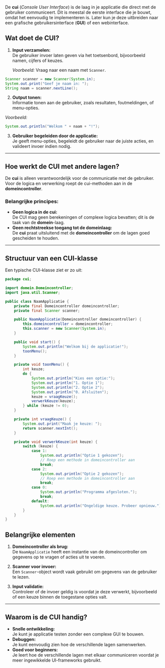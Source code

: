 De **cui** (_Console User Interface_) is de laag in je applicatie die direct met de gebruiker communiceert. Dit is meestal de eerste interface die je bouwt, omdat het eenvoudig te implementeren is. Later kun je deze uitbreiden naar een grafische gebruikersinterface (**GUI**) of een webinterface.

## Wat doet de CUI?

1. **Input verzamelen:**  
    De gebruiker invoer laten geven via het toetsenbord, bijvoorbeeld namen, cijfers of keuzes.
    
    _Voorbeeld:_ Vraag naar een naam met `Scanner`.

```java
Scanner scanner = new Scanner(System.in);
System.out.print("Geef je naam in: ");
String naam = scanner.nextLine();
```

2. **Output tonen:**  
	Informatie tonen aan de gebruiker, zoals resultaten, foutmeldingen, of menu-opties.

_Voorbeeld:_

```java
System.out.println("Welkom " + naam + "!");
```

3. **Gebruiker begeleiden door de applicatie:**  
    Je geeft menu-opties, begeleidt de gebruiker naar de juiste acties, en valideert invoer indien nodig.
    

---

## Hoe werkt de CUI met andere lagen?

De **cui** is alleen verantwoordelijk voor de communicatie met de gebruiker. Voor de logica en verwerking roept de cui-methoden aan in de **domeincontroller**.

### Belangrijke principes:

- **Geen logica in de cui:**  
    De CUI mag geen berekeningen of complexe logica bevatten; dit is de taak van de **domein**-laag.
- **Geen rechtstreekse toegang tot de domeinlaag:**  
    De **cui** praat uitsluitend met de **domeincontroller** om de lagen goed gescheiden te houden.

---

## Structuur van een CUI-klasse

Een typische CUI-klasse ziet er zo uit:

```java
package cui;

import domein.Domeincontroller;
import java.util.Scanner;

public class NaamApplicatie {
    private final Domeincontroller domeincontroller;
    private final Scanner scanner;

    public NaamApplicatie(Domeincontroller domeincontroller) {
        this.domeincontroller = domeincontroller;
        this.scanner = new Scanner(System.in);
    }

    public void start() {
        System.out.println("Welkom bij de applicatie!");
        toonMenu();
    }

    private void toonMenu() {
        int keuze;
        do {
            System.out.println("Kies een optie:");
            System.out.println("1. Optie 1");
            System.out.println("2. Optie 2");
            System.out.println("0. Afsluiten");
            keuze = vraagKeuze();
            verwerkKeuze(keuze);
        } while (keuze != 0);
    }

    private int vraagKeuze() {
        System.out.print("Maak je keuze: ");
        return scanner.nextInt();
    }

    private void verwerkKeuze(int keuze) {
        switch (keuze) {
            case 1:
                System.out.println("Optie 1 gekozen");
                // Roep een methode in domeincontroller aan
                break;
            case 2:
                System.out.println("Optie 2 gekozen");
                // Roep een methode in domeincontroller aan
                break;
            case 0:
                System.out.println("Programma afgesloten.");
                break;
            default:
                System.out.println("Ongeldige keuze. Probeer opnieuw.");
        }
    }
}
```


## Belangrijke elementen

1. **Domeincontroller als brug:**  
    De `NaamApplicatie` heeft een instantie van de domeincontroller om gegevens op te vragen of acties uit te voeren.
    
2. **Scanner voor invoer:**  
    Een `Scanner`-object wordt vaak gebruikt om gegevens van de gebruiker te lezen.
    
3. **Input validatie:**  
    Controleer of de invoer geldig is voordat je deze verwerkt, bijvoorbeeld of een keuze binnen de toegestane opties valt.
    

---

## Waarom is de CUI handig?

- **Snelle ontwikkeling:**  
    Je kunt je applicatie testen zonder een complexe GUI te bouwen.
- **Debuggen:**  
    Je kunt eenvoudig zien hoe de verschillende lagen samenwerken.
- **Goed voor beginners:**  
    Je leert hoe de verschillende lagen met elkaar communiceren voordat je meer ingewikkelde UI-frameworks gebruikt.

